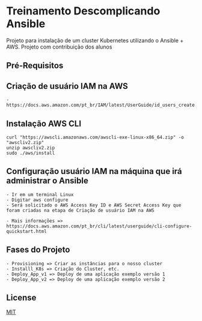 # Treinamento Descomplicando Ansible

Projeto para instalação de um cluster Kubernetes utilizando o Ansible + AWS.
Projeto com contribuição dos alunos

## Pré-Requisitos

## Criação de usuário IAM na AWS
```
- https://docs.aws.amazon.com/pt_br/IAM/latest/UserGuide/id_users_create.html
```
## Instalação AWS CLI
```
curl "https://awscli.amazonaws.com/awscli-exe-linux-x86_64.zip" -o "awscliv2.zip"
unzip awscliv2.zip
sudo ./aws/install
```
## Configuração usuário IAM na máquina que irá administrar o Ansible
```
- Ir em um terminal Linux
- Digitar aws configure
- Será solicitado o AWS Access Key ID e AWS Secret Access Key que foram criadas na etapa de Criação de usuário IAM na AWS

- Mais informações => https://docs.aws.amazon.com/pt_br/cli/latest/userguide/cli-configure-quickstart.html
```

## Fases do Projeto
```
- Provisioning => Criar as instâncias para o nosso cluster
- Installl_K8s => Criação do Cluster, etc.
- Deploy_App_v1 => Deploy de uma aplicação exemplo versão 1
- Deploy_App_v2 => Deploy de uma aplicação exemplo versão 2
```


## License
[MIT](https://choosealicense.com/licenses/mit/)
